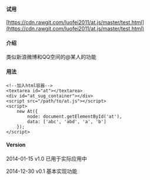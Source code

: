 #### 试用

[https://cdn.rawgit.com/luofei2011/at.js/master/test.html](https://cdn.rawgit.com/luofei2011/at.js/master/test.html)

#### 介绍
类似新浪微博和QQ空间的@某人的功能

#### 用法

    <!--加入html容器-->
    <textarea id="at"></textarea>
    <div id="at_sug_container"></div>
    <script src="/path/to/at.js"></script>
    <script>
        new At({
            node: document.getElementById('at'),
            data: ['abc', 'abd', 'a', 'b']
        });
    </script>

#### Version

2014-01-15 v1.0 已用于实际应用中

2014-12-30 v0.1 基本实现功能
